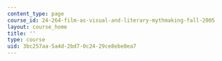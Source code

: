 ```yaml
---
content_type: page
course_id: 24-264-film-as-visual-and-literary-mythmaking-fall-2005
layout: course_home
title: ''
type: course
uid: 3bc257aa-5a4d-2bd7-0c24-29ce8ebe8ea7
---
```

